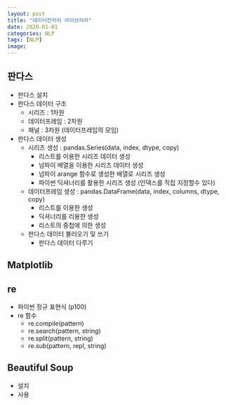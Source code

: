 ```yaml
---
layout: post
title: "데이터전처리 라이브러리"
date: 2020-01-01
categories: NLP
tags: [NLP]
image:
---
```



## 판다스
* 판다스 설치
* 판다스 데이터 구조
  * 시리즈 : 1차원
  * 데이터프레임 : 2차원
  * 패널 : 3차원 (데이터프레임의 모임)
* 판다스 데이터 생성
  * 시리즈 생성 : pandas.Series(data, index, dtype, copy)
    * 리스트를 이용한 시리즈 데이터 생성
    * 넘파이 배열을 이용한 시리즈 데이터 생성
    * 넘파이 arange 함수로 생성한 배열로 시리즈 생성
    * 파이썬 딕셔너리를 활용한 시리즈 생성 (인덱스를 직접 지정할수 있다)
  * 데이터프레임 생성 : pandas.DataFrame(data, index, columns, dtype, copy)
    * 리스트를 이용한 생성
    * 딕셔너리를 리용한 생성
    * 리스트의 중첩에 의한 생성
  * 판다스 데이터 불러오기 및 쓰기
    * 판다스 데이터 다루기

## Matplotlib


## re
* 파이썬 정규 표현식 (p100)
* re 함수
  * re.compile(pattern)
  * re.search(pattern, string)
  * re.split(pattern, string)
  * re.sub(pattern, repl, string)

## Beautiful Soup
* 설치
* 사용
